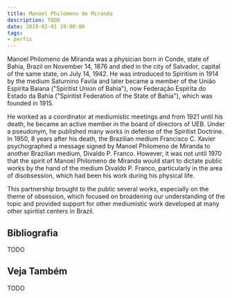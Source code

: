 ```yaml
---
title: Manoel Philomeno de Miranda
description: TODO
date: 2019-02-01 19:00:00
tags: 
- perfis
---
```


Manoel Philomeno de Miranda was a physician born in Conde, state of Bahia, Brazil on November 14, 1876 and died in the city of Salvador, capital of the same state, on July 14, 1942. He was introduced to Spiritism in 1914 by the medium Saturnino Favila and later became a member of the União Espírita Baiana ("Spiritist Union of Bahia"), now Federação Espírita do Estado da Bahia ("Spiritist Federation of the State of Bahia"), which was founded in 1915.

He worked as a coordinator at mediumistic meetings and from 1921 until his death, he became an active member in the board of directors of UEB. Under a pseudonym, he published many works in defense of the Spiritist Doctrine. In 1950, 8 years after his death, the Brazilian medium Francisco C. Xavier psychographed a message signed by Manoel Philomeno de Miranda to another Brazilian medium, Divaldo P. Franco. However, it was not until 1970 that the spirit of Manoel Philomeno de Miranda would start to dictate public works by the hand of the medium Divaldo P. Franco, particularly in the area of disobsession, which had been his work during his physical life.

This partnership brought to the public several works, especially on the theme of obsession, which focused on broadening our understanding of the topic and provided support for other mediumistic work developed at many other spiritist centers in Brazil.



## Bibliografia
TODO


## Veja Também
TODO



